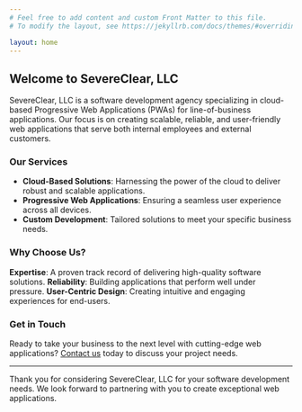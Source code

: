 ```yaml
---
# Feel free to add content and custom Front Matter to this file.
# To modify the layout, see https://jekyllrb.com/docs/themes/#overriding-theme-defaults

layout: home
---
```


<!-- markdownlint-disable MD041 -->
## Welcome to SevereClear, LLC

SevereClear, LLC is a software development agency specializing in cloud-based Progressive Web Applications (PWAs) for line-of-business applications. Our focus is on creating scalable, reliable, and user-friendly web applications that serve both internal employees and external customers.

### Our Services

- **Cloud-Based Solutions**: Harnessing the power of the cloud to deliver robust and scalable applications.
- **Progressive Web Applications**: Ensuring a seamless user experience across all devices.
- **Custom Development**: Tailored solutions to meet your specific business needs.

### Why Choose Us?

**Expertise**: A proven track record of delivering high-quality software solutions.
**Reliability**: Building applications that perform well under pressure.
**User-Centric Design**: Creating intuitive and engaging experiences for end-users.

### Get in Touch

Ready to take your business to the next level with cutting-edge web applications? [Contact us](mailto:info@severeclear.com) today to discuss your project needs.

---

Thank you for considering SevereClear, LLC for your software development needs. We look forward to partnering with you to create exceptional web applications.
